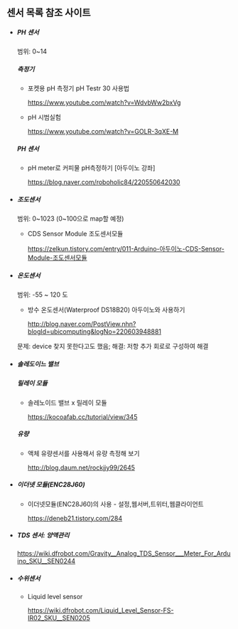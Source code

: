 ## 센서 목록 참조 사이트

- ##### PH 센서

  범위: 0~14

  ##### 측정기

  - 포켓용 pH 측정기 pH Testr 30 사용법

    https://www.youtube.com/watch?v=WdvbWw2bxVg

  - pH 시범실험

    https://www.youtube.com/watch?v=GOLR-3qXE-M

  ##### PH 센서

  - pH meter로 커피물 pH측정하기 [아두이노 강좌]

    https://blog.naver.com/roboholic84/220550642030

- ##### 조도센서

  범위: 0~1023 (0~100으로 map할 예정)

  - CDS Sensor Module 조도센서모듈

    https://zelkun.tistory.com/entry/011-Arduino-아두이노-CDS-Sensor-Module-조도센서모듈

- ##### 온도센서

  범위: -55 ~ 120 도

  - 방수 온도센서(Waterproof DS18B20) 아두이노와 사용하기

    http://blog.naver.com/PostView.nhn?blogId=ubicomputing&logNo=220603948881

  문제: device 찾지 못한다고도 했음; 해결: 저항 추가 회로로 구성하여 해결
  
- ##### 솔레도이느 밸브

  ##### 릴레이 모듈

  - 솔레노이드 밸브 x 릴레이 모듈

    https://kocoafab.cc/tutorial/view/345

  ##### 유량

  - 액체 유량센서를 사용해서 유량 측정해 보기

    http://blog.daum.net/rockjjy99/2645

- ##### 이더넷 모듈(ENC28J60)

  - 이더넷모듈(ENC28J60)의 사용 - 설정,웹서버,트위터,웹클라이언트

    https://deneb21.tistory.com/284

- ##### TDS 센서: 양액관리

  https://wiki.dfrobot.com/Gravity__Analog_TDS_Sensor___Meter_For_Arduino_SKU__SEN0244

- ##### 수위센서

  - Liquid level sensor

    https://wiki.dfrobot.com/Liquid_Level_Sensor-FS-IR02_SKU__SEN0205

